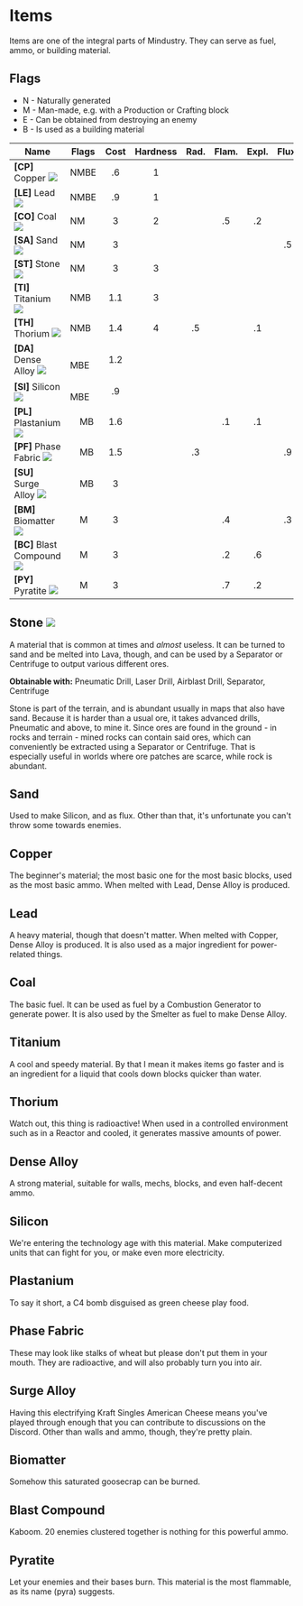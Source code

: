# Items

Items are one of the integral parts of Mindustry. They can serve as fuel, ammo, or building material.

## Flags 

* N - Naturally generated
* M - Man-made, e.g. with a Production or Crafting block
* E - Can be obtained from destroying an enemy
* B - Is used as a building material

| Name | Flags | Cost | Hardness | Rad. | Flam. | Expl. | Flux. | Color |
|------|-------|:----:|:--------:|:----:|:-----:|:-----:|:-----:|-------|
| **[CP]** Copper <img id="spr" src="../img/cp.png">        | NMBE                   | .6  | 1 |    |    |    |    | #d99d73 |
| **[LE]** Lead <img id="spr" src="../img/le.png">          | NMBE                   | .9  | 1 |    |    |    |    | #8c7fa9 |
| **[CO]** Coal <img id="spr" src="../img/co.png">          | NM                     | 3   | 2 |    | .5 | .2 |    | #272727 |
| **[SA]** Sand <img id="spr" src="../img/sa.png">          | NM                     | 3   |   |    |    |    | .5 | #e3d39e |
| **[ST]** Stone <img id="spr" src="../img/st.png">         | NM                     | 3   | 3 |    |    |    |    | #777777 | 
| **[TI]** Titanium <img id="spr" src="../img/ti.png">      | NMB                    | 1.1 | 3 |    |    |    |    | #8da1e3 |
| **[TH]** Thorium <img id="spr" src="../img/th.png">       | NMB                    | 1.4 | 4 | .5 |    | .1 |    | #f9a3c7 |
| **[DA]** Dense Alloy <img id="spr" src="../img/da.png">   | &nbsp;&nbsp;&nbsp; MBE | 1.2 |   |    |    |    |    | #b2c6d2 |
| **[SI]** Silicon <img id="spr" src="../img/si.png">       | &nbsp;&nbsp;&nbsp; MBE | .9  |   |    |    |    |    | #53565c |
| **[PL]** Plastanium <img id="spr" src="../img/pl.png">    | &nbsp;&nbsp;&nbsp; MB  | 1.6 |   |    | .1 | .1 |    | #cbd97f |
| **[PF]** Phase Fabric <img id="spr" src="../img/pf.png">  | &nbsp;&nbsp;&nbsp; MB  | 1.5 |   | .3 |    |    | .9 | #f4ba6e |
| **[SU]** Surge Alloy <img id="spr" src="../img/su.png">   | &nbsp;&nbsp;&nbsp; MB  | 3   |   |    |    |    |    | #f3e979 |
| **[BM]** Biomatter <img id="spr" src="../img/bm.png">     | &nbsp;&nbsp;&nbsp; M   | 3   |   |    | .4 |    | .3 | #648b55 |
| **[BC]** Blast Compound <img id="spr" src="../img/bc.png">| &nbsp;&nbsp;&nbsp; M   | 3   |   |    | .2 | .6 |    | #ff795e |
| **[PY]** Pyratite <img id="spr" src="../img/py.png">      | &nbsp;&nbsp;&nbsp; M   | 3   |   |    | .7 | .2 |    | #ffaa5f |

## Stone <img id="spr" src="../img/st.png"> 

A material that is common at times and *almost* useless. It can be turned to sand and be melted into Lava, though, and can be used by a Separator or Centrifuge to output various different ores. 

**Obtainable with:** Pneumatic Drill, Laser Drill, Airblast Drill, Separator, Centrifuge

Stone is part of the terrain, and is abundant usually in maps that also have sand. Because it is harder than a usual ore, it takes advanced drills, Pneumatic and above, to mine it. Since ores are found in the ground - in rocks and terrain - mined rocks can contain said ores, which can conveniently be extracted using a Separator or Centrifuge. That is especially useful in worlds where ore patches are scarce, while rock is abundant.

## Sand 

Used to make Silicon, and as flux. Other than that, it's unfortunate you can't throw some towards enemies.

## Copper 

The beginner's material; the most basic one for the most basic blocks, used as the most basic ammo. When melted with Lead, Dense Alloy is produced. 

## Lead 

A heavy material, though that doesn't matter. When melted with Copper, Dense Alloy is produced. It is also used as a major ingredient for power-related things.

## Coal 

The basic fuel. It can be used as fuel by a Combustion Generator to generate power. It is also used by the Smelter as fuel to make Dense Alloy.

## Titanium

A cool and speedy material. By that I mean it makes items go faster and is an ingredient for a liquid that cools down blocks quicker than water.

## Thorium

Watch out, this thing is radioactive! When used in a controlled environment such as in a Reactor and cooled, it generates massive amounts of power.

## Dense Alloy 

A strong material, suitable for walls, mechs, blocks, and even half-decent ammo.

## Silicon

We're entering the technology age with this material. Make computerized units that can fight for you, or make even more electricity.

## Plastanium

To say it short, a C4 bomb disguised as green cheese play food.

## Phase Fabric

These may look like stalks of wheat but please don't put them in your mouth. They are radioactive, and will also probably turn you into air.

## Surge Alloy

Having this electrifying Kraft Singles American Cheese means you've played through enough that you can contribute to discussions on the Discord. Other than walls and ammo, though, they're pretty plain.

## Biomatter

Somehow this saturated goosecrap can be burned.

## Blast Compound

Kaboom. 20 enemies clustered together is nothing for this powerful ammo.

## Pyratite

Let your enemies and their bases burn. This material is the most flammable, as its name (pyra) suggests.